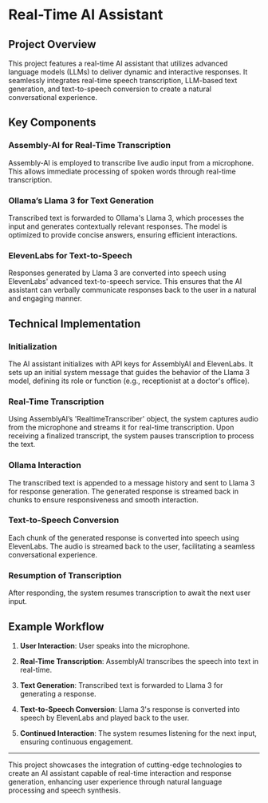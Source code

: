 # Real-Time AI Assistant

## Project Overview

This project features a real-time AI assistant that utilizes advanced language models (LLMs) to deliver dynamic and interactive responses. It seamlessly integrates real-time speech transcription, LLM-based text generation, and text-to-speech conversion to create a natural conversational experience.

## Key Components

### Assembly-AI for Real-Time Transcription

Assembly-AI is employed to transcribe live audio input from a microphone. This allows immediate processing of spoken words through real-time transcription.

### Ollama’s Llama 3 for Text Generation

Transcribed text is forwarded to Ollama's Llama 3, which processes the input and generates contextually relevant responses. The model is optimized to provide concise answers, ensuring efficient interactions.

### ElevenLabs for Text-to-Speech

Responses generated by Llama 3 are converted into speech using ElevenLabs' advanced text-to-speech service. This ensures that the AI assistant can verbally communicate responses back to the user in a natural and engaging manner.

## Technical Implementation

### Initialization

The AI assistant initializes with API keys for AssemblyAI and ElevenLabs. It sets up an initial system message that guides the behavior of the Llama 3 model, defining its role or function (e.g., receptionist at a doctor's office).

### Real-Time Transcription

Using AssemblyAI’s 'RealtimeTranscriber' object, the system captures audio from the microphone and streams it for real-time transcription. Upon receiving a finalized transcript, the system pauses transcription to process the text.

### Ollama Interaction

The transcribed text is appended to a message history and sent to Llama 3 for response generation. The generated response is streamed back in chunks to ensure responsiveness and smooth interaction.

### Text-to-Speech Conversion

Each chunk of the generated response is converted into speech using ElevenLabs. The audio is streamed back to the user, facilitating a seamless conversational experience.

### Resumption of Transcription

After responding, the system resumes transcription to await the next user input.

## Example Workflow

1. **User Interaction**: User speaks into the microphone.
   
2. **Real-Time Transcription**: AssemblyAI transcribes the speech into text in real-time.
   
3. **Text Generation**: Transcribed text is forwarded to Llama 3 for generating a response.
   
4. **Text-to-Speech Conversion**: Llama 3's response is converted into speech by ElevenLabs and played back to the user.
   
5. **Continued Interaction**: The system resumes listening for the next input, ensuring continuous engagement.

---

This project showcases the integration of cutting-edge technologies to create an AI assistant capable of real-time interaction and response generation, enhancing user experience through natural language processing and speech synthesis.
